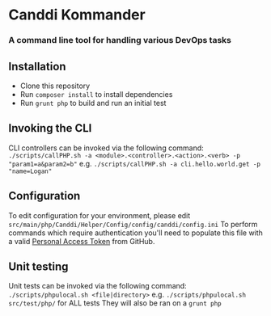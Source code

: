 # Canddi Kommander
### A command line tool for handling various DevOps tasks

## Installation
- Clone this repository
- Run `composer install` to install dependencies
- Run `grunt php` to build and run an initial test

## Invoking the CLI
CLI controllers can be invoked via the following command:
`./scripts/callPHP.sh -a <module>.<controller>.<action>.<verb> -p "param1=a&param2=b"`
e.g. `./scripts/callPHP.sh -a cli.hello.world.get -p "name=Logan"`

## Configuration
To edit configuration for your environment, please edit `src/main/php/Canddi/Helper/Config/config/canddi/config.ini`
To perform commands which require authentication you'll need to populate this file with a valid [Personal Access Token](https://github.com/settings/tokens) from GitHub.

## Unit testing
Unit tests can be invoked via the following command:
`./scripts/phpulocal.sh <file|directory>`
e.g. `./scripts/phpulocal.sh src/test/php/` for ALL tests
They will also be ran on a `grunt php`
